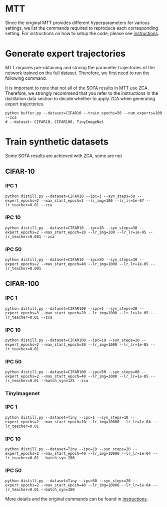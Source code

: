 # MTT
Since the original MTT provides different hyperparameters for various settings, we list the commands required to reproduce each corresponding setting. For instructions on how to setup the code, please see [instructions](instructions.md). 

# Generate expert trajectories
MTT requires pre-obtaining and storing the parameter trajectories of the network trained on the full dataset. Therefore, we first need to run the following command. 

It is important to note that not all of the SOTA results in MTT use ZCA. Therefore, we strongly recommend that you refer to the instructions in the distillation data section to decide whether to apply ZCA when generating expert trajectories.

```
python buffer.py --dataset=CIFAR10 --train_epochs=50 --num_experts=100 --zca
# --dataset: CIFAR10, CIFAR100, TinyImageNet
```

# Train synthetic datasets
Some SOTA results are achieved with ZCA, some are not
## CIFAR-10
### IPC 1
```
python distill.py --dataset=CIFAR10 --ipc=1 --syn_steps=50 --expert_epochs=2 --max_start_epoch=2 --lr_img=100 --lr_lr=1e-07 --lr_teacher=0.01 --zca
```
### IPC 10
```
python distill.py --dataset=CIFAR10 --ipc=10 --syn_steps=30 --expert_epochs=2 --max_start_epoch=20 --lr_img=100 --lr_lr=1e-05 --lr_teacher=0.001 --zca
```
### IPC 50
```
python distill.py --dataset=CIFAR10 --ipc=50 --syn_steps=30 --expert_epochs=2 --max_start_epoch=40 --lr_img=1000 --lr_lr=1e-05 --lr_teacher=0.001
```
## CIFAR-100
### IPC 1
```
python distill.py --dataset=CIFAR100 --ipc=1 --syn_steps=20 --expert_epochs=3 --max_start_epoch=20 --lr_img=1000 --lr_lr=1e-05 --lr_teacher=0.01 --zca
```
### IPC 10
```
python distill.py --dataset=CIFAR100 --ipc=10 --syn_steps=20 --expert_epochs=2 --max_start_epoch=20 --lr_img=1000 --lr_lr=1e-05 --lr_teacher=0.01
```
### IPC 50
```
python distill.py --dataset=CIFAR100 --ipc=50 --syn_steps=80 --expert_epochs=2 --max_start_epoch=40 --lr_img=1000 --lr_lr=1e-05 --lr_teacher=0.01 --batch_syn=125 --zca
```
### TinyImagenet
### IPC 1
```
python distill.py --dataset=Tiny --ipc=1 --syn_steps=10 --expert_epochs=2 --max_start_epoch=10 --lr_img=10000 --lr_lr=1e-04 --lr_teacher=0.01
```
### IPC 10
```
python distill.py --dataset=Tiny --ipc=10 --syn_steps=20 --expert_epochs=2 --max_start_epoch=40 --lr_img=10000 --lr_lr=1e-04 --lr_teacher=0.01 --batch_syn 200
```
### IPC 50
```
python distill.py --dataset=Tiny --ipc=50 --syn_steps=20 --expert_epochs=2 --max_start_epoch=40 --lr_img=10000 --lr_lr=1e-04 --lr_teacher=0.01 --batch_syn=300 
```

More details and the original commands can be found in [instructions](instructions.md).
